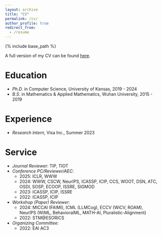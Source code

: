 ```yaml
---
layout: archive
title: "CV"
permalink: /cv/
author_profile: true
redirect_from:
  - /resume
---
```


{% include base_path %}

A full version of my CV can be found [here](http://liuzey.github.io/files/cv.pdf).

Education
======
* *Ph.D.* in Computer Science, University of Kansas, 2019 - 2024
* *B.S.* in Mathematics & Applied Mathematics, Wuhan University, 2015 - 2019

Experience
======
* *Research Intern*, Visa Inc., Summer 2023
  
Service
======
* *Journal Reviewer*: TIP, TIOT
* *Conference PC/Reviewer/AEC*:
  - 2025: ICLR, WWW
  - 2024: WWW, CSCW, NeurIPS, ICASSP, ICIP, CCS, WOOT, DSN, ATC, OSDI, SOSP, ECOOP, ISSRE, SIGMOD
  - 2023: ICASSP, ICIP, ISSRE
  - 2022: ICASSP, ICIP
* *Workshop (Paper) Reviewer*:
  - 2024: MICCAI (FAIMI), ICML (LLMCog), ECCV (WiCV, ROAM), NeurIPS (WiML, BehavioralML, MATH-AI, Pluralistic-Alignment)
  - 2022: STM@ESORICS
* *Organizing Committee*:
  - 2022: EAI AC3
